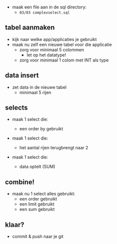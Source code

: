 
- maak een file aan in de sql directory:
    - `03/03 complexselect.sql`

## tabel aanmaken

- kijk naar welke app/applicaties je gebruikt
- maak nu zelf een nieuwe tabel voor die applicatie
    - zorg voor minimaal 5 colommen
        - let op het datatype!
    - zorg voor minimaal 1 colom met INT als type

## data insert
- zet data in de nieuwe tabel 
    - minimaal 5 rijen

## selects

- maak 1 select die:
    - een order by gebruikt

- maak 1 select die:
    - het aantal rijen terugbrengt naar 2
- maak 1 select die:
    - data optelt (SUM)

## combine!

- maak nu 1 select alles gebruikt:
    - een order gebruikt
    - een limit gebruikt
    - een sum gebruikt
## klaar?

- commit & push naar je git
            